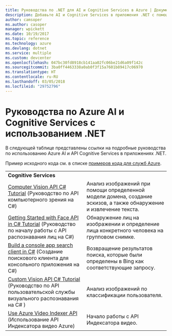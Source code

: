 ```yaml
---
title: Руководства по .NET для AI и Cognitive Services в Azure | Документация Майкрософт
description: Добавьте AI и Cognitive Services в приложения .NET с помощью служб Microsoft Azure.
author: camsoper
ms.author: casoper
manager: wpickett
ms.date: 10/19/2017
ms.topic: reference
ms.technology: azure
ms.devlang: dotnet
ms.service: multiple
ms.custom: devcenter
ms.openlocfilehash: 047bc30fd8918cb141aa02fc06be21d6a09f142c
ms.sourcegitcommit: 3ba0ff4463338a0ab0f3f15a7601b89417c06970
ms.translationtype: HT
ms.contentlocale: ru-RU
ms.lasthandoff: 03/05/2018
ms.locfileid: "29752796"
---
```

# <a name="azure-ai-and-cognitive-service-tutorials-using-net"></a>Руководства по Azure AI и Cognitive Services с использованием .NET

В следующей таблице представлены ссылки на подробные руководства по использованию Azure AI и API Cognitive Services в приложениях .NET. 

Пример исходного кода см. в списке [примеров кода для служб Azure](https://azure.microsoft.com/resources/samples/?platform=dotnet).

| | |
|---|---|
| **Cognitive Services**| |
| [Computer Vision API C# Tutorial][1] (Руководство по API компьютерного зрения на C#) | Анализ изображений при помощи определенной модели домена, создание эскизов, а также обнаружение и извлечение текста. | 
| [Getting Started with Face API in C# Tutorial][2] (Руководство по началу работы с API распознавания лиц на C#) | Обнаружение лиц на изображении и определение лица конкретного человека на групповом снимке. | 
| [Build a console app search client in C#][3] (Создание поискового клиента для консольного приложения на C#)| Возвращение результатов поиска, которые были определены в Bing как соответствующие запросу. |
| [Custom Vision API C# Tutorial][4] (Руководство по API пользовательской службы визуального распознавания на C# ) | Анализ изображений по классификации пользователя. |
| [Use Azure Video Indexer API][5] (Использование API Индексатора видео Azure) | Начало работы с API Индексатора видео.|

[1]: /azure/cognitive-services/computer-vision/tutorials/csharptutorial
[2]: /azure/cognitive-services/face/tutorials/faceapiincsharptutorial
[3]: /azure/cognitive-services/bing-web-search/csharp-ranking-tutorial
[4]: /azure/cognitive-services/custom-vision-service/csharp-tutorial
[5]: /azure/cognitive-services/video-indexer/video-indexer-use-apis


